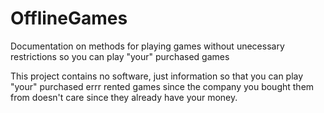 # OfflineGames
Documentation on methods for playing games without unecessary restrictions so you can play "your" purchased games

This project contains no software, just information so that you can play "your" purchased errr rented games since the company you bought them from doesn't care since they already have your money.
